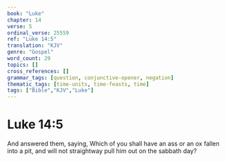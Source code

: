 ```yaml
---
book: "Luke"
chapter: 14
verse: 5
ordinal_verse: 25559
ref: "Luke 14:5"
translation: "KJV"
genre: "Gospel"
word_count: 29
topics: []
cross_references: []
grammar_tags: [question, conjunctive-opener, negation]
thematic_tags: [time-units, time-feasts, time]
tags: ["Bible","KJV","Luke"]
---
```


# Luke 14:5

And answered them, saying, Which of you shall have an ass or an ox fallen into a pit, and will not straightway pull him out on the sabbath day?
